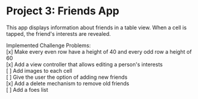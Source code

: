 # Project 3: Friends App

This app displays information about friends in a table view. When a cell is tapped, the friend's interests are revealed.

Implemented Challenge Problems: <br>
[x] Make every even row have a height of 40 and every odd row a height of 60 <br>
[x] Add a view controller that allows editing a person's interests <br>
[ ] Add images to each cell <br>
[ ] Give the user the option of adding new friends <br>
[x] Add a delete mechanism to remove old friends <br>
[ ] Add a foes list <br>
